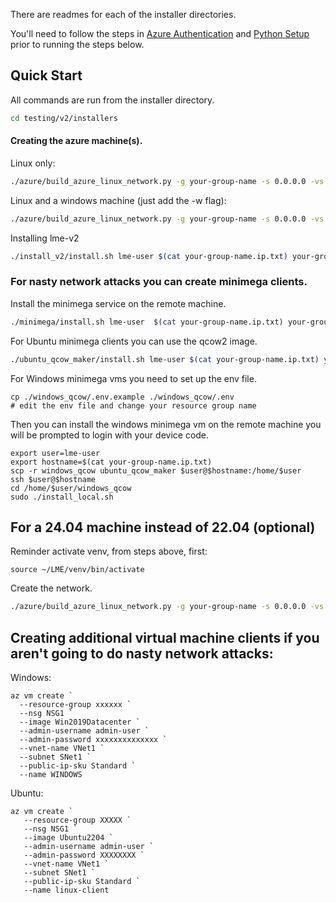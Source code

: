 There are readmes for each of the installer directories.

You'll need to follow the steps in [Azure Authentication](/testing/v2/installers/azure/build_azure_linux_network.md#authentication) and 
[Python Setup](/testing/v2/installers/azure/build_azure_linux_network.md#setup) prior to running the steps below. 

## Quick Start
All commands are run from the installer directory. 
```bash
cd testing/v2/installers
```

#### Creating the azure machine(s).
Linux only:
```bash
./azure/build_azure_linux_network.py -g your-group-name -s 0.0.0.0 -vs Standard_D8_v4 -l westus -ast 00:00
```
Linux and a windows machine (just add the -w flag):
```bash
./azure/build_azure_linux_network.py -g your-group-name -s 0.0.0.0 -vs Standard_D8_v4 -l westus -ast 00:00 -w
```

Installing lme-v2
```bash
./install_v2/install.sh lme-user $(cat your-group-name.ip.txt) your-group-name.password.txt branch 
```

### For nasty network attacks you can create minimega clients. 

Install the minimega service on the remote machine.
```bash
./minimega/install.sh lme-user  $(cat your-group-name.ip.txt) your-group-name.password.txt
```

For Ubuntu minimega clients you can use the qcow2 image. 
```bash
./ubuntu_qcow_maker/install.sh lme-user $(cat your-group-name.ip.txt) your-group-name.password.txt
```

For Windows minimega vms you need to set up the env file.
```
cp ./windows_qcow/.env.example ./windows_qcow/.env
# edit the env file and change your resource group name
```

Then you can install the windows minimega vm on the remote machine you will be prompted to login with your device code.
```
export user=lme-user
export hostname=$(cat your-group-name.ip.txt)
scp -r windows_qcow ubuntu_qcow_maker $user@$hostname:/home/$user
ssh $user@$hostname 
cd /home/$user/windows_qcow
sudo ./install_local.sh
```
## For a 24.04 machine instead of 22.04 (optional)
Reminder activate venv, from steps above, first: 

`source ~/LME/venv/bin/activate`

Create the network.
```bash
./azure/build_azure_linux_network.py -g your-group-name -s 0.0.0.0 -vs Standard_D8_v4 -l westus -ast 00:00   -pub Canonical  -io 0001-com-ubuntu-server-noble-daily  -is 24_04-daily-lts-gen2
```

## Creating additional virtual machine clients if you aren't going to do nasty network attacks: 
Windows: 
```
az vm create `
  --resource-group xxxxxx `
  --nsg NSG1 `
  --image Win2019Datacenter `
  --admin-username admin-user `
  --admin-password xxxxxxxxxxxxxx `
  --vnet-name VNet1 `
  --subnet SNet1 `
  --public-ip-sku Standard `
  --name WINDOWS
```

Ubuntu:
```
az vm create `
   --resource-group XXXXX `
   --nsg NSG1 `
   --image Ubuntu2204 `      
   --admin-username admin-user `
   --admin-password XXXXXXXX `
   --vnet-name VNet1 `
   --subnet SNet1 `
   --public-ip-sku Standard `
   --name linux-client
```

